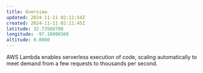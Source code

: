 ```yaml
---
title: Overview
updated: 2024-11-11 02:11:54Z
created: 2024-11-11 02:11:45Z
latitude: 32.73568700
longitude: -97.10806560
altitude: 0.0000
---
```


AWS Lambda enables serverless execution of code, scaling automatically to meet demand from a few requests to thousands per second.